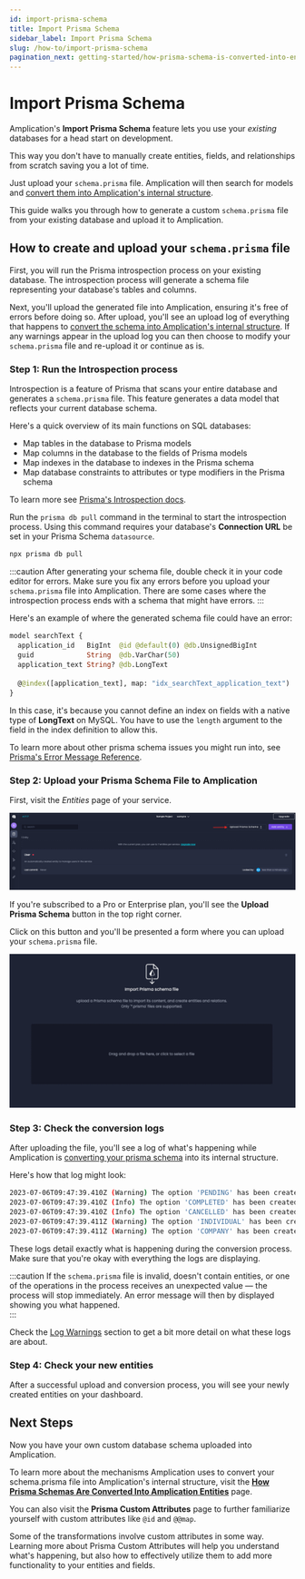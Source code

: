 ```yaml
---
id: import-prisma-schema
title: Import Prisma Schema
sidebar_label: Import Prisma Schema
slug: /how-to/import-prisma-schema
pagination_next: getting-started/how-prisma-schema-is-converted-into-entities
---
```


# Import Prisma Schema

Amplication's **Import Prisma Schema** feature lets you use your _existing_ databases for a head start on development.

This way you don't have to manually create entities, fields, and relationships from scratch saving you a lot of time.

Just upload your `schema.prisma` file.
Amplication will then search for models and [convert them into Amplication's internal structure](/getting-started/how-prisma-schema-is-converted-into-entities).

This guide walks you through how to generate a custom `schema.prisma` file from your existing database and upload it to Amplication.

## How to create and upload your `schema.prisma` file

First, you will run the Prisma introspection process on your existing database.
The introspection process will generate a schema file representing your database's tables and columns.

Next, you'll upload the generated file into Amplication, ensuring it's free of errors before doing so.
After upload, you'll see an upload log of everything that happens to [convert the schema into Amplication's internal structure](/getting-started/how-prisma-schema-is-converted-into-entities).
If any warnings appear in the upload log you can then choose to modify your `schema.prisma` file and re-upload it or continue as is.

### Step 1: Run the Introspection process

Introspection is a feature of Prisma that scans your entire database and generates a `schema.prisma` file.
This feature generates a data model that reflects your current database schema.

Here's a quick overview of its main functions on SQL databases:

- Map tables in the database to Prisma models 
- Map columns in the database to the fields of Prisma models
- Map indexes in the database to indexes in the Prisma schema  
- Map database constraints to attributes or type modifiers in the Prisma schema

To learn more see [Prisma's Introspection docs](https://www.prisma.io/docs/concepts/components/introspection#what-does-introspection-do).

Run the `prisma db pull` command in the terminal to start the introspection process.
Using this command requires your database's **Connection URL** be set in your Prisma Schema `datasource`.

```bash
npx prisma db pull
```

:::caution
After generating your schema file, double check it in your code editor for errors.
Make sure you fix any errors before you upload your `schema.prisma` file into Amplication.
There are some cases where the introspection process ends with a schema that might have errors. 
:::

Here's an example of where the generated schema file could have an error:

```graphql title="schema.prisma"
model searchText {
  application_id   BigInt  @id @default(0) @db.UnsignedBigInt
  guid             String  @db.VarChar(50)  
  application_text String? @db.LongText   

  @@index([application_text], map: "idx_searchText_application_text")
}
```

In this case, it's because you cannot define an index on fields with a native type of **LongText** on MySQL. You have to use the `length` argument to the field in the index definition to allow this.

To learn more about other prisma schema issues you might run into, see [Prisma's Error Message Reference](https://www.prisma.io/docs/reference/api-reference/error-reference).

### Step 2: Upload your Prisma Schema File to Amplication

First, visit the _Entities_ page of your service.

![Upload Prisma Schema Button](./assets/upload-prisma-schema-button.png)

If you're subscribed to a Pro or Enterprise plan, you'll see the **Upload Prisma Schema** button in the top right corner.

Click on this button and you'll be presented a form where you can upload your `schema.prisma` file.

![Upload Prisma Schema](./assets/upload-prisma-schema.png)

### Step 3: Check the conversion logs

After uploading the file, you'll see a log of what's happening while Amplication is [converting your prisma schema](/getting-started/how-prisma-schema-is-converted-into-entities) into its internal structure.  

Here's how that log might look:

```bash title="Prisma Schema Conversion Log" 
2023-07-06T09:47:39.410Z (Warning) The option 'PENDING' has been created in the enum 'OrderStatus', but its value has not been mapped
2023-07-06T09:47:39.410Z (Info) The option 'COMPLETED' has been created in the enum 'OrderStatus'
2023-07-06T09:47:39.410Z (Info) The option 'CANCELLED' has been created in the enum 'OrderStatus'
2023-07-06T09:47:39.411Z (Warning) The option 'INDIVIDUAL' has been created in the enum 'CustomerType', but its value has not been mapped  
2023-07-06T09:47:39.411Z (Warning) The option 'COMPANY' has been created in the enum 'CustomerType', but its value has not been mapped
```

These logs detail exactly what is happening during the conversion process.
Make sure that you're okay with everything the logs are displaying.

:::caution
If the `schema.prisma` file is invalid, doesn't contain entities, or one of the operations in the process receives an unexpected value — the process will stop immediately.
An error message will then by displayed showing you what happened.  
:::

Check the [Log Warnings](/getting-started/how-prisma-schema-is-converted-into-entities#log-warnings) section to get a bit more detail on what these logs are about.

### Step 4: Check your new entities

After a successful upload and conversion process, you will see your newly created entities on your dashboard.

## Next Steps  

Now you have your own custom database schema uploaded into Amplication.

To learn more about the mechanisms Amplication uses to convert your schema.prisma file into Amplication's internal structure, visit the **[How Prisma Schemas Are Converted Into Amplication Entities](/getting-started/how-prisma-schema-is-converted-into-entities)** page.

You can also visit the **Prisma Custom Attributes** page to further familiarize yourself with custom attributes like `@id` and `@@map`.

Some of the transformations involve custom attributes in some way. Learning more about Prisma Custom Attributes will help you understand what's happening, but also how to effectively utilize them to add more functionality to your entities and fields.